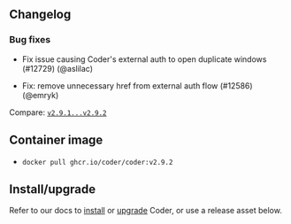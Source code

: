 ## Changelog

### Bug fixes

- Fix issue causing Coder's external auth to open duplicate windows
  (#12729) (@aslilac)

- Fix: remove unnecessary href from external 
  auth flow (#12586) (@emryk)


Compare: [`v2.9.1...v2.9.2`](https://github.com/coder/coder/compare/v2.9.1...v2.9.2)

## Container image

- `docker pull ghcr.io/coder/coder:v2.9.2`

## Install/upgrade

Refer to our docs to [install](https://coder.com/docs/v2/latest/install) or [upgrade](https://coder.com/docs/v2/latest/admin/upgrade) Coder, or use a release asset below.
